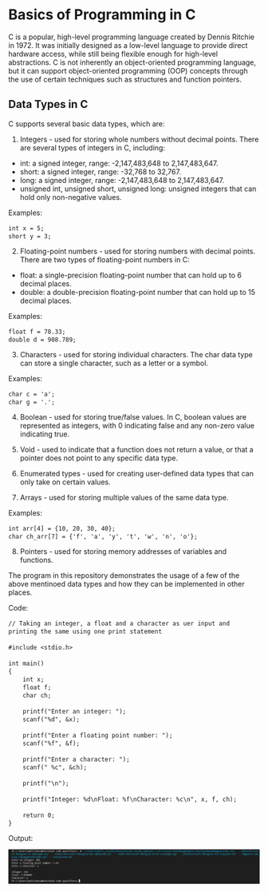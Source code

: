 # **Basics of Programming in C**

C is a popular, high-level programming language created by Dennis Ritchie in 1972. It was initially designed as a low-level language to provide direct hardware access, 
while still being flexible enough for high-level abstractions. 
C is not inherently an object-oriented programming language, but it can support object-oriented programming (OOP) concepts through the use of certain techniques such as 
structures and function pointers.

## Data Types in C

C supports several basic data types, which are:

1. Integers - used for storing whole numbers without decimal points. There are several types of integers in C, including:

- int: a signed integer, range: -2,147,483,648 to 2,147,483,647.
- short: a signed integer, range: -32,768 to 32,767.
- long: a signed integer, range: -2,147,483,648 to 2,147,483,647.
- unsigned int, unsigned short, unsigned long: unsigned integers that can hold only non-negative values.

Examples:
```
int x = 5;
short y = 3;
```

2. Floating-point numbers - used for storing numbers with decimal points. There are two types of floating-point numbers in C:

- float: a single-precision floating-point number that can hold up to 6 decimal places.
- double: a double-precision floating-point number that can hold up to 15 decimal places.

Examples:
```
float f = 78.33;
double d = 908.789;
```

3. Characters - used for storing individual characters. The char data type can store a single character, such as a letter or a symbol.

Examples:
```
char c = 'a';
char g = '.';
```

4. Boolean - used for storing true/false values. In C, boolean values are represented as integers, with 0 indicating false and any non-zero value indicating true.

5. Void - used to indicate that a function does not return a value, or that a pointer does not point to any specific data type.

6. Enumerated types - used for creating user-defined data types that can only take on certain values.

7. Arrays - used for storing multiple values of the same data type.

Examples:
```
int arr[4] = {10, 20, 30, 40};
char ch_arr[7] = {'f', 'a', 'y', 't', 'w', 'n', 'o'};
```

8. Pointers - used for storing memory addresses of variables and functions.


The program in this repository demonstrates the usage of a few of the above mentinoed data types and how they can be implemented in other places.

Code:

```
// Taking an integer, a float and a character as uer input and printing the same using one print statement

#include <stdio.h>

int main()
{
    int x;
    float f;
    char ch;
  
    printf("Enter an integer: ");
    scanf("%d", &x);
  
    printf("Enter a floating point number: ");
    scanf("%f", &f);
  
    printf("Enter a character: ");
    scanf(" %c", &ch);

    printf("\n");
  
    printf("Integer: %d\nFloat: %f\nCharacter: %c\n", x, f, ch);
  
    return 0;
}
```

Output:

![basics.c output](https://github.com/Aditi-exe/C-Basics/blob/main/basics1.PNG)

